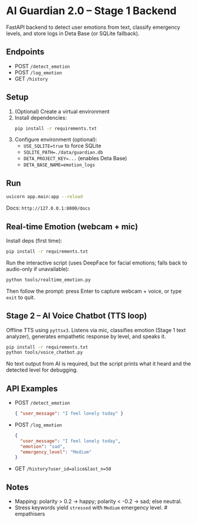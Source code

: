 # AI Guardian 2.0 – Stage 1 Backend

FastAPI backend to detect user emotions from text, classify emergency levels, and store logs in Deta Base (or SQLite fallback).

## Endpoints
- POST `/detect_emotion`
- POST `/log_emotion`
- GET `/history`

## Setup
1. (Optional) Create a virtual environment
2. Install dependencies:
   ```bash
   pip install -r requirements.txt
   ```
3. Configure environment (optional):
   - `USE_SQLITE=true` to force SQLite
   - `SQLITE_PATH=./data/guardian.db`
   - `DETA_PROJECT_KEY=...` (enables Deta Base)
   - `DETA_BASE_NAME=emotion_logs`

## Run
```bash
uvicorn app.main:app --reload
```
Docs: `http://127.0.0.1:8000/docs`

## Real-time Emotion (webcam + mic)
Install deps (first time):
```bash
pip install -r requirements.txt
```
Run the interactive script (uses DeepFace for facial emotions; falls back to audio-only if unavailable):
```bash
python tools/realtime_emotion.py
```
Then follow the prompt: press Enter to capture webcam + voice, or type `exit` to quit.

## Stage 2 – AI Voice Chatbot (TTS loop)
Offline TTS using `pyttsx3`. Listens via mic, classifies emotion (Stage 1 text analyzer), generates empathetic response by level, and speaks it.
```bash
pip install -r requirements.txt
python tools/voice_chatbot.py
```
No text output from AI is required, but the script prints what it heard and the detected level for debugging.

## API Examples
- POST `/detect_emotion`
  ```json
  { "user_message": "I feel lonely today" }
  ```
- POST `/log_emotion`
  ```json
  {
    "user_message": "I feel lonely today",
    "emotion": "sad",
    "emergency_level": "Medium"
  }
  ```
- GET `/history?user_id=alice&last_n=50`

## Notes
- Mapping: polarity > 0.2 → happy; polarity < -0.2 → sad; else neutral.
- Stress keywords yield `stressed` with `Medium` emergency level.
#   e m p a t h i s e r s  
 
